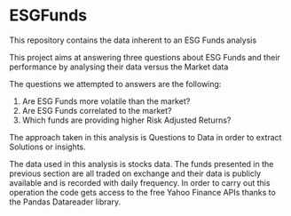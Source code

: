 # ESGFunds
This repository contains the data inherent to an ESG Funds analysis

This project aims at answering three questions about ESG Funds and their performance by analysing their data versus the Market data

The questions we attempted to answers are the following:

1. Are ESG Funds more volatile than the market?
2. Are ESG Funds correlated to the market?
3. Which funds are providing higher Risk Adjusted Returns?

The approach taken in this analysis is Questions to Data in order to extract Solutions or insights.

The data used in this analysis is stocks data. The funds presented in the previous section are all traded on exchange and their data is publicly available and is recorded with daily frequency. In order to carry out this operation the code gets access to the free Yahoo Finance APIs thanks to the Pandas Datareader library.

